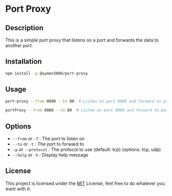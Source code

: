 # Port Proxy

## Description

This is a simple port proxy that listens on a port and forwards the data to another port.

## Installation

```bash
npm install -g @aymen3009/port-proxy
```

## Usage

```bash
port-proxy --from 8080 --to 80  # Listen on port 8080 and forward to port 80
```

```bash
portProxy --from 8080 --to 80  # Listen on port 8080 and forward to port 80
```

## Options

- `--from` or `-f` : The port to listen on
- `--to` or `-t` : The port to forward to
- `-p` or `--protocol` : The protocol to use (default: tcp) (options: tcp, udp)
- `--help` or `-h` : Display help message

## License

This project is licensed under the [MIT](LICENSE) License, feel free to do whatever you want with it.
